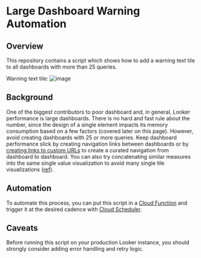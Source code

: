 # Large Dashboard Warning Automation

## Overview

This repository contains a script which shows how to add a warning text tile to all dashboards with more than 25 queries.

Warning text tile:
![image](https://github.com/vishal-dharm/large_dashboard_warning_automation/assets/61256217/a220f212-8049-48e4-9d01-cf0be371b750)


## Background

One of the biggest contributors to poor dashboard and, in general, Looker performance is large dashboards. There is no hard and fast rule about the number, since the design of a single element impacts its memory consumption based on a few factors (covered later on this page). However, avoid creating dashboards with 25 or more queries. Keep dashboard performance slick by creating navigation links between dashboards or by [creating links to custom URLs](https://cloud.google.com/looker/docs/reference/param-field-link) to create a curated navigation from dashboard to dashboard. You can also try concatenating similar measures into the same single value visualization to avoid many single tile visualizations ([ref](https://cloud.google.com/looker/docs/best-practices/considerations-when-building-performant-dashboards)).

## Automation

To automate this process, you can put this script in a [Cloud Function](https://cloud.google.com/functions) and trigger it at the desired cadence with [Cloud Scheduler](https://cloud.google.com/scheduler).

## Caveats

Before running this script on your production Looker instance, you should strongly consider adding error handling and retry logic.
